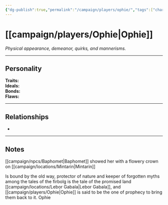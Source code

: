 ```yaml
---
{"dg-publish":true,"permalink":"/campaign/players/ophie/","tags":["character","player"],"noteIcon":"","created":"2025-10-26T08:26:29.460-07:00","updated":"2025-10-27T13:40:19.261-07:00"}
---
```



# [[campaign/players/Ophie\|Ophie]]
*Physical appearance, demeanor, quirks, and mannerisms.*

---

## Personality
**Traits:**  
**Ideals:**  
**Bonds:**  
**Flaws:**  

---

## Relationships
- 

---

## Notes
[[campaign/npcs/Baphomet\|Baphomet]] showed her with a flowery crown on [[campaign/locations/Mintarin\|Mintarin]]

Is bound by the old way, protector of nature and keeper of forgotten myths
among the tales of the firbolg is the tale of the promised land [[campaign/locations/Lebor Gabala\|Lebor Gabala]], and [[campaign/players/Ophie\|Ophie]] is said to be the one of prophecy to bring them back to it. Ophie 


